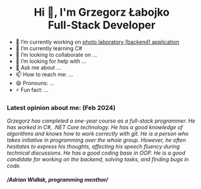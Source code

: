 <h1 align="center">Hi 👋, I'm Grzegorz Łabojko<br/>Full-Stack Developer</h1>


- 🔭 I’m currently working on [photo laboratory [backend] application](https://github.com/RadekRo/AnkaraLab-BackEnd)
- 🌱 I’m currently learning C#
- 👯 I’m looking to collaborate on ...
- 🤔 I’m looking for help with ...
- 💬 Ask me about ...
- 📫 How to reach me: ...
- 😄 Pronouns: ...
- ⚡ Fun fact: ...

<p>
  <h3>Latest opinion about me: (Feb 2024)</h3>
  <i>Grzegorz has completed a one-year course as a full-stack programmer. He has worked in C#, .NET Core technology. He has a good knowledge of algorithms and knows how to work correctly with git. He is a person who takes initiative in programming over the whole group. However, he often hesitates to express his thoughts, affecting his speech fluency during technical discussions. He has a good coding base in OOP. He is a good candidate for working on the backend, solving tasks, and finding bugs in code.</i><br>
<h5>/Adrian Widłak, programming menthor/</h5>
</p>
